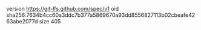 version https://git-lfs.github.com/spec/v1
oid sha256:7634b4cc60a3ddc7b377a5869670a93dd8556827113b02cbeafe4263abe2077d
size 405
